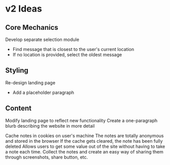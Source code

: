 # v2 Ideas

## Core Mechanics

Develop separate selection module

- Find message that is closest to the user's current location
- If no location is provided, select the oldest message

## Styling

Re-design landing page

- Add a placeholder paragraph

## Content

Modify landing page to reflect new functionality
Create a one-paragraph blurb describing the website in more detail

Cache notes in cookies on user's machine
The notes are totally anonymous and stored in the browser
If the cache gets cleared, the note has been fully deleted
Allows users to get some value out of the site without having to take a note each time. Collect the notes and create an easy way of sharing them through screenshots, share button, etc.
